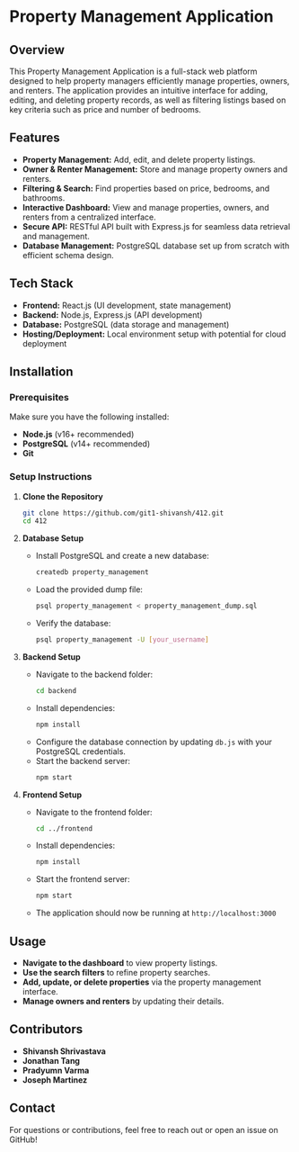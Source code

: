# Property Management Application

## Overview
This Property Management Application is a full-stack web platform designed to help property managers efficiently manage properties, owners, and renters. The application provides an intuitive interface for adding, editing, and deleting property records, as well as filtering listings based on key criteria such as price and number of bedrooms.

## Features
- **Property Management:** Add, edit, and delete property listings.
- **Owner & Renter Management:** Store and manage property owners and renters.
- **Filtering & Search:** Find properties based on price, bedrooms, and bathrooms.
- **Interactive Dashboard:** View and manage properties, owners, and renters from a centralized interface.
- **Secure API:** RESTful API built with Express.js for seamless data retrieval and management.
- **Database Management:** PostgreSQL database set up from scratch with efficient schema design.

## Tech Stack
- **Frontend:** React.js (UI development, state management)
- **Backend:** Node.js, Express.js (API development)
- **Database:** PostgreSQL (data storage and management)
- **Hosting/Deployment:** Local environment setup with potential for cloud deployment

## Installation

### Prerequisites
Make sure you have the following installed:
- **Node.js** (v16+ recommended)
- **PostgreSQL** (v14+ recommended)
- **Git**

### Setup Instructions

1. **Clone the Repository**
   ```sh
   git clone https://github.com/git1-shivansh/412.git
   cd 412
   ```

2. **Database Setup**
   - Install PostgreSQL and create a new database:
     ```sh
     createdb property_management
     ```
   - Load the provided dump file:
     ```sh
     psql property_management < property_management_dump.sql
     ```
   - Verify the database:
     ```sh
     psql property_management -U [your_username]
     ```

3. **Backend Setup**
   - Navigate to the backend folder:
     ```sh
     cd backend
     ```
   - Install dependencies:
     ```sh
     npm install
     ```
   - Configure the database connection by updating `db.js` with your PostgreSQL credentials.
   - Start the backend server:
     ```sh
     npm start
     ```

4. **Frontend Setup**
   - Navigate to the frontend folder:
     ```sh
     cd ../frontend
     ```
   - Install dependencies:
     ```sh
     npm install
     ```
   - Start the frontend server:
     ```sh
     npm start
     ```
   - The application should now be running at `http://localhost:3000`

## Usage
- **Navigate to the dashboard** to view property listings.
- **Use the search filters** to refine property searches.
- **Add, update, or delete properties** via the property management interface.
- **Manage owners and renters** by updating their details.


## Contributors
- **Shivansh Shrivastava**
- **Jonathan Tang**
- **Pradyumn Varma**
- **Joseph Martinez**

## Contact
For questions or contributions, feel free to reach out or open an issue on GitHub!
